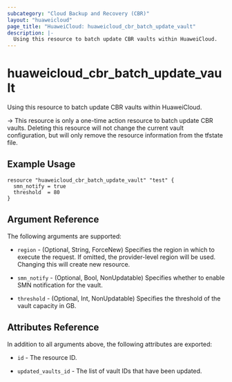 ```yaml
---
subcategory: "Cloud Backup and Recovery (CBR)"
layout: "huaweicloud"
page_title: "HuaweiCloud: huaweicloud_cbr_batch_update_vault"
description: |-
  Using this resource to batch update CBR vaults within HuaweiCloud.
---
```


# huaweicloud_cbr_batch_update_vault

Using this resource to batch update CBR vaults within HuaweiCloud.

-> This resource is only a one-time action resource to batch update CBR vaults. Deleting this resource will
not change the current vault configuration, but will only remove the resource information from the tfstate file.

## Example Usage

```hcl
resource "huaweicloud_cbr_batch_update_vault" "test" {
  smn_notify = true
  threshold  = 80
}
```

## Argument Reference

The following arguments are supported:

* `region` - (Optional, String, ForceNew) Specifies the region in which to execute the request.
  If omitted, the provider-level region will be used. Changing this will create new resource.

* `smn_notify` - (Optional, Bool, NonUpdatable) Specifies whether to enable SMN notification for the vault.

* `threshold` - (Optional, Int, NonUpdatable) Specifies the threshold of the vault capacity in GB.

## Attributes Reference

In addition to all arguments above, the following attributes are exported:

* `id` - The resource ID.

* `updated_vaults_id` - The list of vault IDs that have been updated.
